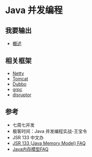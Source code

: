 # Java 并发编程




##  我要输出
-   [概述](bbb/README.md)


##  相关框架
-   [Netty](https://netty.io/)
-   [Tomcat](http://tomcat.apache.org/)
-   [Dubbo](http://dubbo.apache.org/zh-cn/index.html)
-   [grpc](https://grpc.io/)
-   [disruptor](http://lmax-exchange.github.io/disruptor/)


##  参考
-   七周七并发
-   极客时间：Java 并发编程实战-王宝令
-   JSR 133 中文办
-   [JSR 133 (Java Memory Model) FAQ](http://www.cs.umd.edu/~pugh/java/memoryModel/jsr-133-faq.html)
-   [Java内存模型FAQ](http://ifeve.com/jmm-faq/)



